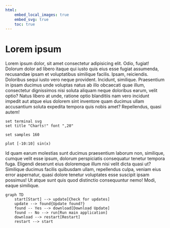 ```yaml
---
html:
    embed_local_images: true
    embed_svg: true
    toc: true
---
```


# Lorem ipsum

Lorem ipsum dolor, sit amet consectetur adipisicing elit. Odio, fugiat! Dolorum dolor ad libero itaque qui iusto quis eius esse fugiat assumenda, recusandae ipsam et voluptatibus similique facilis. Ipsam, reiciendis.
Doloribus sequi iusto vero neque provident. Incidunt, similique. Praesentium in ipsam ducimus unde voluptas natus ab illo obcaecati quae illum, consectetur dignissimos nisi soluta aliquam neque doloribus earum, velit optio?
Natus libero at unde, ratione optio blanditiis nam vero incidunt impedit aut atque eius dolorem sint inventore quam ducimus ullam accusantium soluta expedita tempora quis nobis amet? Repellendus, quasi autem!

```gnuplot {cmd=true, output=html, hide=true}
set terminal svg
set title "Charts!" font ",20"

set samples 160

plot [-10:10] sin(x)
```

Id quam earum molestias sunt ducimus praesentium laborum non, similique, cumque velit esse ipsum, dolorum perspiciatis consequatur tenetur tempora fuga. Eligendi deserunt eius doloremque illum nisi velit dicta quasi ut?
Similique ducimus facilis quibusdam ullam, repellendus culpa, veniam eius error aspernatur, quasi dolore tenetur voluptates esse suscipit ipsam possimus! Ut atque sunt quis quod distinctio consequuntur nemo! Modi, eaque similique.

```mermaid {cmd=true, hide=true}
graph TD
    start[Start] --> update[Check for updates]
    update --> found{Update found?}
    found -- Yes --> download[Download Update]
    found -- No --> run[Run main application]
    download --> restart[Restart]
    restart --> start
```